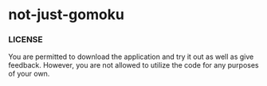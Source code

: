 # not-just-gomoku
<div>
  <h3>LICENSE</h3>
  <p>You are permitted to download the application and try it out as well as give feedback. However, you are not allowed to utilize the          code for any purposes of your own.</p>
</div>
